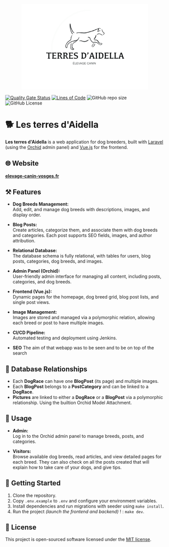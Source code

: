 <p align="center">
<a href="https://laravel.com" target="_blank">
<img src="public/images/logo-terres-aidella-big.webp" width="400" alt="Laravel Logo"></a></p>

[![Quality Gate Status](https://sonarqube.rocketegg.systems/api/project_badges/measure?project=Aidella&metric=alert_status&token=sqb_148abec97537a0f60b5a9dfaee348ec2b24b9c75)](https://sonarqube.rocketegg.systems/dashboard?id=Aidella)
[![Lines of Code](https://sonarqube.rocketegg.systems/api/project_badges/measure?project=Aidella&metric=ncloc&token=sqb_148abec97537a0f60b5a9dfaee348ec2b24b9c75)](https://sonarqube.rocketegg.systems/dashboard?id=Aidella)
![GitHub repo size](https://img.shields.io/github/repo-size/UnMugViolet/Aidella)
![GitHub License](https://img.shields.io/github/license/UnMugViolet/portfolio)

# 🐕 Les terres d'Aidella

**Les terres d'Aidella** is a web application for dog breeders, built with [Laravel](https://laravel.com/) (using the [Orchid](https://orchid.software/) admin panel) and [Vue.js](https://vuejs.org/) for the frontend.


## 🌐 Website

#### [elevage-canin-vosges.fr](https://elevage-canin-vosges.fr/)

## ⚒️ Features

- **Dog Breeds Management:**  
  Add, edit, and manage dog breeds with descriptions, images, and display order.

- **Blog Posts:**  
  Create articles, categorize them, and associate them with dog breeds and categories. Each post supports SEO fields, images, and author attribution.

- **Relational Database:**  
  The database schema is fully relational, with tables for users, blog posts, categories, dog breeds, and images.

- **Admin Panel (Orchid):**  
  User-friendly admin interface for managing all content, including posts, categories, and dog breeds.

- **Frontend (Vue.js):**  
  Dynamic pages for the homepage, dog breed grid, blog post lists, and single post views.

- **Image Management:**  
  Images are stored and managed via a polymorphic relation, allowing each breed or post to have multiple images.

- **CI/CD Pipeline:**  
  Automated testing and deployment using Jenkins.

- **SEO**
  The aim of that webapp was to be seen and to be on top of the search

## 💾 Database Relationships

- Each **DogRace** can have one **BlogPost** (its page) and multiple images.
- Each **BlogPost** belongs to a **PostCategory** and can be linked to a **DogRace**.
- **Pictures** are linked to either a **DogRace** or a **BlogPost** via a polymorphic relationship. Using the builtion Orchid Model Attachment.

## 🔑 Usage

- **Admin:**  
  Log in to the Orchid admin panel to manage breeds, posts, and categories.

- **Visitors:**  
  Browse available dog breeds, read articles, and view detailed pages for each breed. 
  They can also check on all the posts created that will explain how to take care of your dogs, and give tips.

## 🚀 Getting Started

1. Clone the repository.
2. Copy `.env.example` to `.env` and configure your environment variables.
3. Install dependencies and run migrations with seeder using `make install`.
4. Run the project _(launch the frontend and backend)_ ! : `make dev`.

## 📜 License

This project is open-sourced software licensed under the [MIT license](https://opensource.org/licenses/MIT).
